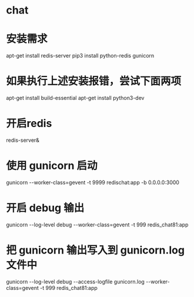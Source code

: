 # chat

# 安装需求

apt-get install redis-server
pip3 install python-redis gunicorn

# 如果执行上述安装报错，尝试下面两项
apt-get install build-essential
apt-get install python3-dev

# 开启redis
redis-server&
# 使用 gunicorn 启动
gunicorn --worker-class=gevent -t 9999 redischat:app -b 0.0.0.0:3000
# 开启 debug 输出
gunicorn --log-level debug --worker-class=gevent -t 999 redis_chat81:app
# 把 gunicorn 输出写入到 gunicorn.log 文件中
gunicorn --log-level debug --access-logfile gunicorn.log --worker-class=gevent -t 999 redis_chat81:app
